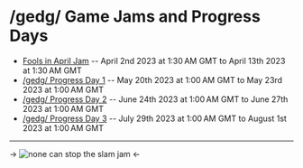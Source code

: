 # /gedg/ Game Jams and Progress Days

*  [Fools in April Jam](https://itch.io/jam/gedg-fools-in-april) -- April 2nd 2023 at 1:30 AM GMT to April 13th 2023 at 1:30 AM GMT
*  [/gedg/ Progress Day 1](https://itch.io/jam/gedg-progress-day-1) -- May 20th 2023 at 1:00 AM GMT to May 23rd 2023 at 1:00 AM GMT
* [/gedg/ Progress Day 2](https://itch.io/jam/gedg-progress-day-2) -- June 24th 2023 at 1:00 AM GMT to June 27th 2023 at 1:00 AM GMT
* [/gedg/ Progress Day 3](https://itch.io/jam/gedg-progress-day-3) -- July 29th 2023 at 1:00 AM GMT to August 1st 2023 at 1:00 AM GMT

***

->
![none can stop the slam jam](https://i.imgur.com/3D2Ve19.jpg)
<-